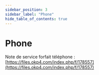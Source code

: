 ```yaml
---
sidebar_position: 3
sidebar_label: "Phone"
hide_table_of_contents: true
---
```


# Phone

Note de service forfait téléphone : [https://files.okp4.com/index.php/f/178557](https://files.okp4.com/index.php/f/178557)


